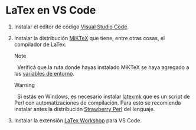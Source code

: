 # LaTex en VS Code

1. Instalar el editor de código [Visual Studio Code](https://code.visualstudio.com).

2. Instalar la distribución [MiKTeX](https://miktex.org) que tiene, entre otras cosas, el compilador de LaTex.

    >[!NOTE]
    >&nbsp;
    >Verificá que la ruta donde hayas instalado MiKTeX se haya agregado a las [variables de entorno](./variables-de-entorno.md).

    >[!WARNING]
    >&nbsp;
    >Si estás en Windows, es necesario instalar [latexmk](https://mgeier.github.io/latexmk.html) que es un script de Perl con automatizaciones de compilación. Para esto se recomienda instalar antes la distribución [Strawberry Perl](https://strawberryperl.com) del lenguaje.

3. Instalar la extensión [LaTex Workshop](https://marketplace.visualstudio.com/items/?itemName=James-Yu.latex-workshop) para VS Code.